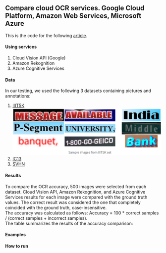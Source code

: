 ## Compare cloud OCR services. Google Cloud Platform, Amazon Web Services, Microsoft Azure

This is the code for the following [article](https://medium.com/deelvin-machine-learning/a-comparison-of-cloud-solutions-for-optical-character-recognition-ocr-46a24bada58e).

#### Using services  
1. Cloud Vision API (Google)
2. Amazon Rekognition
3. Azure Cognitive Services


#### Data  
In our testing, we used the following 3 datasets containing pictures and annotations:
1. [IIIT5K](http://cvit.iiit.ac.in/research/projects/cvit-projects/the-iiit-5k-word-dataset)  
![](./doc_images/IIIT5K.png)  
3. [IC13](https://rrc.cvc.uab.es/?ch=2&com=downloads)  
4. [SVHN](http://ufldl.stanford.edu/housenumbers/)  

#### Results  
To compare the OCR accuracy, 500 images were selected from each dataset. Cloud Vision API, Amazon Rekognition, and Azure Cognitive Services results for each image were compared with the ground truth values. The correct result was considered the one that completely coincided with the ground truth, case-insensitive.  
The accuracy was calculated as follows: Accuracy = 100 * correct samples / (correct samples + incorrect samples).  
The table summarizes the results of the accuracy comparison:  

#### Examples  


#### How to run  

